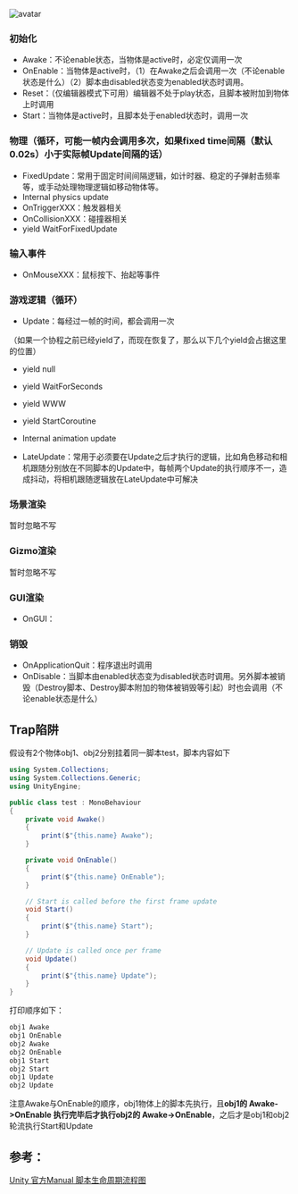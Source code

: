 ![avatar](https://docs.unity3d.com/uploads/Main/monobehaviour_flowchart.svg)

### 初始化  
- Awake：不论enable状态，当物体是active时，必定仅调用一次
- OnEnable：当物体是active时，（1）在Awake之后会调用一次（不论enable状态是什么）（2）脚本由disabled状态变为enabled状态时调用。
- Reset：（仅编辑器模式下可用）编辑器不处于play状态，且脚本被附加到物体上时调用
- Start：当物体是active时，且脚本处于enabled状态时，调用一次  

### 物理（循环，可能一帧内会调用多次，如果fixed time间隔（默认0.02s）小于实际帧Update间隔的话）
- FixedUpdate：常用于固定时间间隔逻辑，如计时器、稳定的子弹射击频率等，或手动处理物理逻辑如移动物体等。
- Internal physics update
- OnTriggerXXX：触发器相关
- OnCollisionXXX：碰撞器相关
- yield WaitForFixedUpdate  

### 输入事件
- OnMouseXXX：鼠标按下、抬起等事件  

### 游戏逻辑（循环）
- Update：每经过一帧的时间，都会调用一次  
  
（如果一个协程之前已经yield了，而现在恢复了，那么以下几个yield会占据这里的位置）

- yield null
- yield WaitForSeconds
- yield WWW
- yield StartCoroutine  

- Internal animation update
- LateUpdate：常用于必须要在Update之后才执行的逻辑，比如角色移动和相机跟随分别放在不同脚本的Update中，每帧两个Update的执行顺序不一，造成抖动，将相机跟随逻辑放在LateUpdate中可解决  

### 场景渲染
暂时忽略不写
### Gizmo渲染
暂时忽略不写
### GUI渲染
- OnGUI：

### 销毁
- OnApplicationQuit：程序退出时调用
- OnDisable：当脚本由enabled状态变为disabled状态时调用。另外脚本被销毁（Destroy脚本、Destroy脚本附加的物体被销毁等引起）时也会调用（不论enable状态是什么）  

## Trap陷阱
假设有2个物体obj1、obj2分别挂着同一脚本test，脚本内容如下
```csharp
using System.Collections;
using System.Collections.Generic;
using UnityEngine;

public class test : MonoBehaviour
{
    private void Awake()
    {
        print($"{this.name} Awake");
    }

    private void OnEnable()
    {
        print($"{this.name} OnEnable");
    }

    // Start is called before the first frame update
    void Start()
    {
        print($"{this.name} Start");
    }

    // Update is called once per frame
    void Update()
    {
        print($"{this.name} Update");
    }
}

```
打印顺序如下：
```csharp
obj1 Awake
obj1 OnEnable
obj2 Awake
obj2 OnEnable
obj1 Start
obj2 Start
obj1 Update
obj2 Update
```
注意Awake与OnEnable的顺序，obj1物体上的脚本先执行，且**obj1的 Awake->OnEnable 执行完毕后才执行obj2的 Awake->OnEnable**，之后才是obj1和obj2轮流执行Start和Update
## 参考：
[Unity 官方Manual 脚本生命周期流程图](https://docs.unity3d.com/Manual/ExecutionOrder.html)
